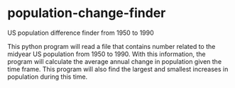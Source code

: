 # population-change-finder
US population difference finder from 1950 to 1990

This python program will read a file that contains number related to the midyear US population from 1950 to 1990. With this information, the program will calculate the average annual change in population given the time frame. This program will also find the largest and smallest increases in population during this time.

